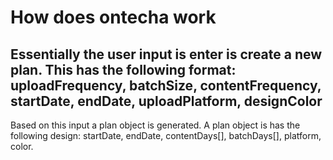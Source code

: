 # How does ontecha work

## Essentially the user input is enter is create a new plan. This has the following format: uploadFrequency, batchSize, contentFrequency, startDate, endDate, uploadPlatform, designColor
Based on this input a plan object is generated. A plan object is has the following design: startDate, endDate, contentDays[], batchDays[], platform, color.